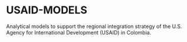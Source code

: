 # USAID-MODELS
Analytical models to support the regional integration strategy of the U.S. Agency for International Development (USAID) in Colombia.
